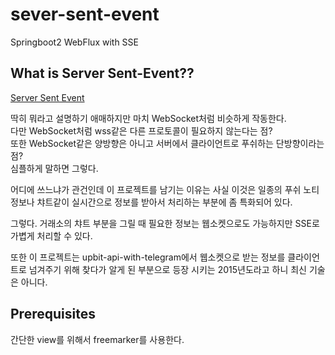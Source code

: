 # sever-sent-event
Springboot2 WebFlux with SSE

## What is Server Sent-Event??    

[Server Sent Event](https://www.w3schools.com/html/html5_serversentevents.asp)    

딱히 뭐라고 설명하기 애매하지만 마치 WebSocket처럼 비슷하게 작동한다.    
다만 WebSocket처럼 wss같은 다른 프로토콜이 필요하지 않는다는 점?    
또한 WebSocket같은 양방향은 아니고 서버에서 클라이언트로 푸쉬하는 단방향이라는 점?    
심플하게 말하면 그렇다. 

어디에 쓰느냐가 관건인데 이 프로젝트를 남기는 이유는 사실 이것은 일종의 푸쉬 노티 정보나 챠트같이 실시간으로 정보를 받아서 처리하는 부분에 좀 특화되어 있다.    

그렇다. 거래소의 챠트 부분을 그릴 때 필요한 정보는 웹소켓으로도 가능하지만 SSE로 가볍게 처리할 수 있다.


또한 이 프로젝트는 upbit-api-with-telegram에서 웹소켓으로 받는 정보를 클라이언트로 넘겨주기 위해 찾다가 알게 된 부분으로 등장 시키는 2015년도라고 하니 최신 기술은 아니다.    

## Prerequisites     

간단한 view를 위해서 freemarker를 사용한다.    

